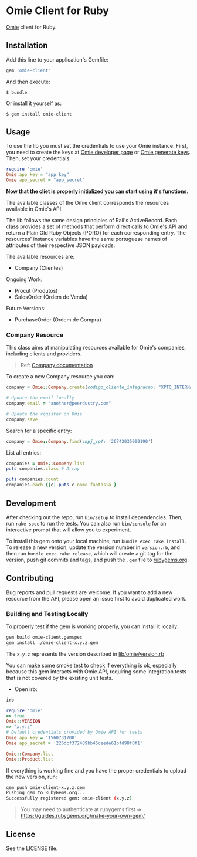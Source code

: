 # Omie Client for Ruby

[Omie](https://app.omie.com.br/developer/service-list/) client for Ruby.

## Installation

Add this line to your application's Gemfile:

```ruby
gem 'omie-client'
```

And then execute:

    $ bundle

Or install it yourself as:

    $ gem install omie-client

## Usage

To use the lib you must set the credentials to use your Omie instance. First,
you need to create the keys at
[Omie developer page](https://developer.omie.com.br/my-apps/)
or [Omie generate keys](https://app.omie.com.br/developer/generate-key/).
Then, set your credentials:
```ruby
require 'omie'
Omie.app_key = "app_key"
Omie.app_secret = "app_secret"
```

**Now that the cliet is properly initialized you can start using it's
functions.**

The available classes of the Omie client corresponds the resources available in
Omie's API.

The lib follows the same design principles of Rail's ActiveRecord.
Each class provides a set of methods that perform direct calls to
Omie's API and return a Plain Old Ruby Objects (PORO) for each corresponding
entry. The resources' instance variables have the same portuguese names of
attributes of their respective JSON payloads.

The available resources are:

* Company (Clientes)

Ongoing Work:

* Procut (Produtos)
* SalesOrder (Ordem de Venda)

Future Versions:

* PurchaseOrder (Ordem de Compra)

### Company Resource

This class aims at manipulating resources available for Omie's companies,
including clients and providers.

> Ref: [Company documentation](https://app.omie.com.br/api/v1/geral/clientes/)

To create a new Company resource you can:
```ruby
company = Omie::Company.create(codigo_cliente_integracao: "XPTO_INTERNAL_CODE", cnpj_cpf: '26742035000190', nome_fantasia: 'Peerdustry Tecnologia LTDA', razao_social: 'Peerdustry Manufatura Compartilhada', email: 'contato@peerdustry.com')

# Update the email locally
company.email = "another@peerdustry.com"

# Update the register on Omie
company.save
```

Search for a specific entry:
```ruby
company = Omie::Company.find(cnpj_cpf: '26742035000190')
```

List all entries:
```ruby
companies = Omie::Company.list
puts companies.class # Array

puts companies.count
companies.each {|c| puts c.nome_fantasia }
```

## Development

After checking out the repo, run `bin/setup` to install dependencies. Then, run `rake spec` to run the tests. You can also run `bin/console` for an interactive prompt that will allow you to experiment.

To install this gem onto your local machine, run `bundle exec rake install`. To release a new version, update the version number in `version.rb`, and then run `bundle exec rake release`, which will create a git tag for the version, push git commits and tags, and push the `.gem` file to [rubygems.org](https://rubygems.org).

## Contributing

Bug reports and pull requests are welcome. If you want to add a new resource
from the API, please open an issue first to avoid duplicated work.

### Building and Testing Locally

To properly test if the gem is working properly, you can install it locally:
```sh
gem build omie-client.gemspec
gem install ./omie-client-x.y.z.gem
```
The `x.y.z` represents the version described in [lib/omie/version.rb](lib/omie/version.rb)

You can make some smoke test to check if everything is ok, especially because
this gem interacts with Omie API, requiring some integration tests that
is not covered by the existing unit tests.
* Open irb:
```sh
irb
```

```ruby
require 'omie'
=> true
Omie::VERSION
=> "x.y.z"
# Default credentials provided by Omie API for tests
Omie.app_key = '1560731700'
Omie.app_secret = '226dcf372489bb45ceede61bfd98f0f1'

Omie::Company.list
Omie::Product.list
```

If everything is working fine and you have the proper credentials to upload
the new version, run:

```sh
gem push omie-client-x.y.z.gem
Pushing gem to RubyGems.org...
Successfully registered gem: omie-client (x.y.z)
```
> You may need to authenticate at rubygems first => https://guides.rubygems.org/make-your-own-gem/

## License

See the [LICENSE](LICENSE) file.

